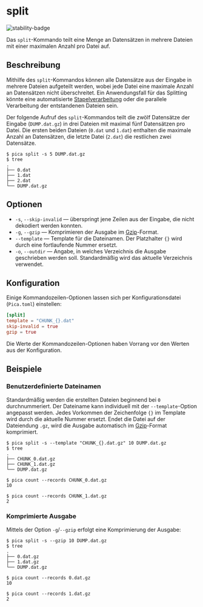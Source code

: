 # split

![stability-badge](https://img.shields.io/badge/stability-stable-green?style=flat-square)

Das `split`-Kommando teilt eine Menge an Datensätzen in mehrere Dateien
mit einer maximalen Anzahl pro Datei auf.

## Beschreibung

Mithilfe des `split`-Kommandos können alle Datensätze aus der Eingabe in
mehrere Dateien aufgeteilt werden, wobei jede Datei eine maximale Anzahl
an Datensätzen nicht überschreitet. Ein Anwendungsfall für das Splitting
könnte eine automatisierte [Stapelverarbeitung] oder die parallele
Verarbeitung der entstandenen Dateien sein.

Der folgende Aufruf des `split`-Kommandos teilt die zwölf Datensätze der
Eingabe (`DUMP.dat.gz`) in drei Dateien mit maximal fünf Datensätzen pro
Datei. Die ersten beiden Dateien (`0.dat` und `1.dat`) enthalten die
maximale Anzahl an Datensätzen, die letzte Datei (`2.dat`) die
restlichen zwei Datensätze.

```console
$ pica split -s 5 DUMP.dat.gz
$ tree
.
├── 0.dat
├── 1.dat
├── 2.dat
└── DUMP.dat.gz
```


## Optionen

* `-s`, `--skip-invalid` — überspringt jene Zeilen aus der Eingabe, die
  nicht dekodiert werden konnten.
* `-g`, `--gzip` — Komprimieren der Ausgabe im [Gzip]-Format.
* `--template` — Template für die Dateinamen. Der Platzhalter `{}` wird
  durch eine fortlaufende Nummer ersetzt.
* `-o`, `--outdir` — Angabe, in welches Verzeichnis die Ausgabe
  geschrieben werden soll. Standardmäßig wird das aktuelle Verzeichnis
  verwendet.


## Konfiguration

<!-- TODO: Link zum allgemeinen Kapitel über die Konfigurationsdatei -->

Einige Kommandozeilen-Optionen lassen sich per Konfigurationsdatei
(`Pica.toml`) einstellen:

```toml
[split]
template = "CHUNK_{}.dat"
skip-invalid = true
gzip = true
```

Die Werte der Kommandozeilen-Optionen haben Vorrang vor den Werten aus
der Konfiguration.


## Beispiele

### Benutzerdefinierte Dateinamen

Standardmäßig werden die erstellten Dateien beginnend bei `0`
durchnummeriert. Der Dateiname kann individuell mit der
`--template`-Option angepasst werden. Jedes Vorkommen der Zeichenfolge
`{}` im Template wird durch die aktuelle Nummer ersetzt. Endet die Datei
auf der Dateiendung `.gz`, wird die Ausgabe automatisch im [Gzip]-Format
komprimiert.

```console
$ pica split -s --template "CHUNK_{}.dat.gz" 10 DUMP.dat.gz
$ tree
.
├── CHUNK_0.dat.gz
├── CHUNK_1.dat.gz
└── DUMP.dat.gz

$ pica count --records CHUNK_0.dat.gz
10

$ pica count --records CHUNK_1.dat.gz
2

```


### Komprimierte Ausgabe

Mittels der Option `-g`/`--gzip` erfolgt eine Komprimierung der Ausgabe:

```console
$ pica split -s --gzip 10 DUMP.dat.gz
$ tree
.
├── 0.dat.gz
├── 1.dat.gz
└── DUMP.dat.gz

$ pica count --records 0.dat.gz
10

$ pica count --records 1.dat.gz
2

```


[Stapelverarbeitung]: https://de.wikipedia.org/wiki/Stapelverarbeitung
[Gzip]: https://de.wikipedia.org/wiki/Gzip
